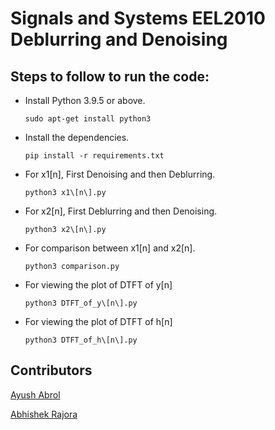 # Signals and Systems EEL2010 Deblurring and Denoising

## Steps to follow to run the code:

- Install Python 3.9.5 or above.

      sudo apt-get install python3

- Install the dependencies.

      pip install -r requirements.txt

- For x1[n], First Denoising and then Deblurring.

      python3 x1\[n\].py

- For x2[n], First Deblurring and then Denoising.

      python3 x2\[n\].py

- For comparison between x1[n] and x2[n].

      python3 comparison.py

- For viewing the plot of DTFT of y[n]

      python3 DTFT_of_y\[n\].py

- For viewing the plot of DTFT of h[n]

      python3 DTFT_of_h\[n\].py

## Contributors

[Ayush Abrol](https://github.com/ayushabrol13)

[Abhishek Rajora](https://github.com/brillard1)
